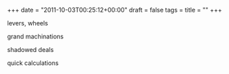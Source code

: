 +++
date = "2011-10-03T00:25:12+00:00"
draft = false
tags = 
title = ""
+++
<p>levers, wheels</p>&#13;
<p>grand machinations</p>&#13;
<p>shadowed deals</p>&#13;
<p>quick calculations</p> 